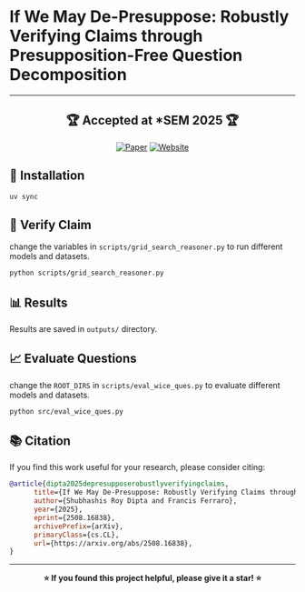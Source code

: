# If We May De-Presuppose: Robustly Verifying Claims through Presupposition-Free Question Decomposition

---

<div align="center">

## 🏆 **Accepted at \*SEM 2025** 🏆

[![Paper](https://img.shields.io/badge/📄%20Paper-arXiv-red?style=for-the-badge&logo=arxiv&logoColor=white)](https://arxiv.org/abs/2508.16838)
[![Website](https://img.shields.io/badge/🌐%20Project-Page-blue?style=for-the-badge&logo=firefox&logoColor=white)](https://dipta007.github.io/De-Presuppose/)

</div>

## 🚀 Installation

```bash
uv sync
```

## 📝 Verify Claim

change the variables in `scripts/grid_search_reasoner.py` to run different models and datasets.

```bash
python scripts/grid_search_reasoner.py
```

## 📊 Results

Results are saved in `outputs/` directory.

## 📈 Evaluate Questions

change the `ROOT_DIRS` in `scripts/eval_wice_ques.py` to evaluate different models and datasets.
```bash
python src/eval_wice_ques.py
```

## 📚 Citation

If you find this work useful for your research, please consider citing:

```bibtex
@article{dipta2025depresupposerobustlyverifyingclaims,
      title={If We May De-Presuppose: Robustly Verifying Claims through Presupposition-Free Question Decomposition}, 
      author={Shubhashis Roy Dipta and Francis Ferraro},
      year={2025},
      eprint={2508.16838},
      archivePrefix={arXiv},
      primaryClass={cs.CL},
      url={https://arxiv.org/abs/2508.16838}, 
}
```

---

<div align="center">

**⭐ If you found this project helpful, please give it a star! ⭐**

</div>